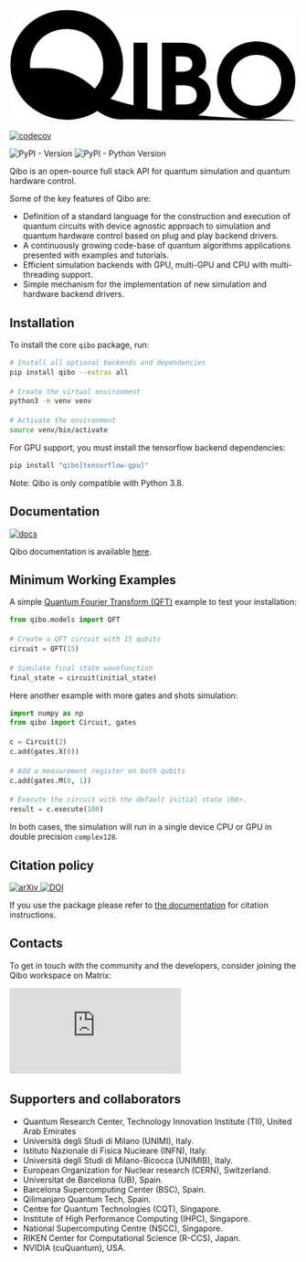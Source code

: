 ![Logo](https://github.com/qiboteam/qibo/blob/master/doc/source/_static/qibo_logo_dark.svg)


[
![codecov](https://codecov.io/gh/qiboteam/qibo/branch/master/graph/badge.svg?token=1EKZKVEVX0)
](https://codecov.io/gh/qiboteam/qibo)

![PyPI - Version](https://img.shields.io/pypi/v/qibo)
![PyPI - Python Version](https://img.shields.io/pypi/pyversions/qibo)


Qibo is an open-source full stack API for quantum simulation and quantum hardware control.

Some of the key features of Qibo are:
- Definition of a standard language for the construction and execution of quantum circuits with device agnostic approach to simulation and quantum hardware control based on plug and play backend drivers.
- A continuously growing code-base of quantum algorithms applications presented with examples and tutorials.
- Efficient simulation backends with GPU, multi-GPU and CPU with multi-threading support.
- Simple mechanism for the implementation of new simulation and hardware backend drivers.

## Installation

To install the core `qibo` package, run:

```bash
# Install all optional backends and dependencies
pip install qibo --extras all

# Create the virtual environment
python3 -m venv venv

# Activate the environment
source venv/bin/activate

```
For GPU support, you must install the tensorflow backend dependencies:
```bash
pip install "qibo[tensorflow-gpu]"
```
Note: Qibo is only compatible with Python 3.8.



## Documentation

[
![docs](https://github.com/qiboteam/qibo/actions/workflows/publish.yml/badge.svg)
](https://qibo.science/qibo/stable/)

Qibo documentation is available [here](https://qibo.science).

## Minimum Working Examples

A simple [Quantum Fourier Transform (QFT)](https://en.wikipedia.org/wiki/Quantum_Fourier_transform) example to test your installation:
```python
from qibo.models import QFT

# Create a QFT circuit with 15 qubits
circuit = QFT(15)

# Simulate final state wavefunction
final_state = circuit(initial_state)

```

Here another example with more gates and shots simulation:

```python
import numpy as np
from qibo import Circuit, gates

c = Circuit(2)
c.add(gates.X(0))

# Add a measurement register on both qubits
c.add(gates.M(0, 1))

# Execute the circuit with the default initial state |00>.
result = c.execute(100)

```

In both cases, the simulation will run in a single device CPU or GPU in double precision `complex128`.

## Citation policy
[
![arXiv](https://img.shields.io/badge/arXiv-2009.01845-b31b1b.svg)
](https://arxiv.org/abs/2009.01845)
[
![DOI](https://zenodo.org/badge/241307936.svg)
](https://zenodo.org/badge/latestdoi/241307936)

If you use the package please refer to [the documentation](https://qibo.science/qibo/stable/appendix/citing-qibo.html#publications) for citation instructions.

## Contacts

To get in touch with the community and the developers, consider joining the Qibo workspace on Matrix:

[
![Matrix](https://img.shields.io/matrix/qibo%3Amatrix.org?logo=matrix)
](https://matrix.to/#/#qibo:matrix.org)

## Supporters and collaborators

- Quantum Research Center, Technology Innovation Institute (TII), United Arab Emirates
- Università degli Studi di Milano (UNIMI), Italy.
- Istituto Nazionale di Fisica Nucleare (INFN), Italy.
- Università degli Studi di Milano-Bicocca (UNIMIB), Italy.
- European Organization for Nuclear research (CERN), Switzerland.
- Universitat de Barcelona (UB), Spain.
- Barcelona Supercomputing Center (BSC), Spain.
- Qilimanjaro Quantum Tech, Spain.
- Centre for Quantum Technologies (CQT), Singapore.
- Institute of High Performance Computing (IHPC), Singapore.
- National Supercomputing Centre (NSCC), Singapore.
- RIKEN Center for Computational Science (R-CCS), Japan.
- NVIDIA (cuQuantum), USA.
